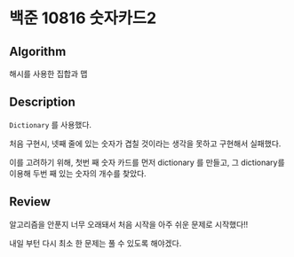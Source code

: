# 백준 10816 숫자카드2

## Algorithm 

해시를 사용한 집합과 맵

## Description

`Dictionary` 를 사용했다.

처음 구현시, 넷째 줄에 있는 숫자가 겹칠 것이라는 생각을 못하고 구현해서 실패했다.

이를 고려하기 위해, 첫번 째 숫자 카드를 먼저 dictionary 를 만들고, 그 dictionary를 이용해 두번 째 있는 숫자의 개수를 찾았다.

## Review

알고리즘을 안푼지 너무 오래돼서 처음 시작을 아주 쉬운 문제로 시작했다!!

내일 부턴 다시 최소 한 문제는 풀 수 있도록 해야겠다.
